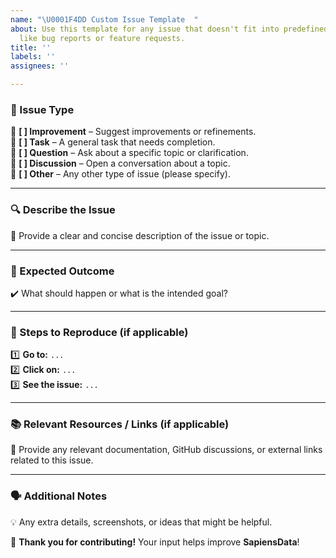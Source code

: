 ```yaml
---
name: "\U0001F4DD Custom Issue Template  "
about: Use this template for any issue that doesn't fit into predefined categories
  like bug reports or feature requests.
title: ''
labels: ''
assignees: ''

---
```


### **📌 Issue Type**  
🔘 **[ ] Improvement** – Suggest improvements or refinements.  
🔘 **[ ] Task** – A general task that needs completion.  
🔘 **[ ] Question** – Ask about a specific topic or clarification.  
🔘 **[ ] Discussion** – Open a conversation about a topic.  
🔘 **[ ] Other** – Any other type of issue (please specify).  

---

### **🔍 Describe the Issue**  
📝 Provide a clear and concise description of the issue or topic.  

---

### **🎯 Expected Outcome**  
✔️ What should happen or what is the intended goal?  

---

### **🔄 Steps to Reproduce (if applicable)**  
1️⃣ **Go to:** `...`  
2️⃣ **Click on:** `...`  
3️⃣ **See the issue:** `...`  

---

### **📚 Relevant Resources / Links (if applicable)**  
🔗 Provide any relevant documentation, GitHub discussions, or external links related to this issue.  

---

### **🗣️ Additional Notes**  
💡 Any extra details, screenshots, or ideas that might be helpful.  

🚀 **Thank you for contributing!** Your input helps improve **SapiensData**!
